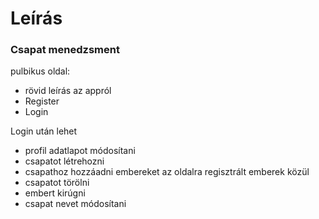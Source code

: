 # Leírás
### Csapat menedzsment
pulbikus oldal:
- rövid leírás az appról
- Register
- Login

Login után lehet
- profil adatlapot módosítani
- csapatot létrehozni
- csapathoz hozzáadni embereket az oldalra regisztrált emberek közül
- csapatot törölni
- embert kirúgni
- csapat nevet módosítani
